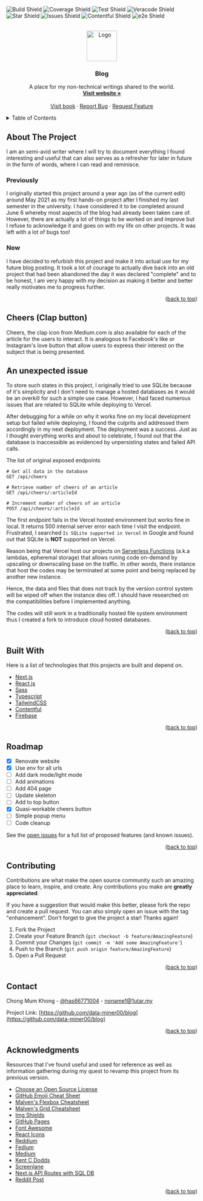 <div id="top"></div>

<!-- PROJECT SHIELDS -->

![Build Shield](https://img.shields.io/badge/build-passing-brightgreen)
![Coverage Shield](https://img.shields.io/badge/coverage-100%25-brightgreen)
![Test Shield](https://img.shields.io/badge/test-failing-critical)
![Veracode Shield](https://img.shields.io/badge/veracode-inactive-inactive)
![Star Shield](https://img.shields.io/badge/stars-0-ff69b4)
![Issues Shield](https://img.shields.io/badge/issues-0-blue)
![Contentful Shield](https://img.shields.io/badge/contentful-active-blue)
![e2e Shield](https://img.shields.io/badge/e2e-unset-inactive)

<!-- PROJECT LOGO -->
<br />
<div align="center">
  <a href="https://github.com/data-miner00/blog">
    <img src="https://static.wikia.nocookie.net/diarchy-mapping/images/a/a4/Bloby.png/revision/latest?cb=20200514073822" alt="Logo" width="80" height="80">
  </a>

  <h3 align="center">Blog</h3>

  <p align="center">
    A place for my non-technical writings shared to the world.
    <br />
    <a href=""><strong>Visit website »</strong></a>
    <br />
    <br />
    <a href="">Visit book</a>
    ·
    <a href="https://github.com/data-miner00/blog/issues">Report Bug</a>
    ·
    <a href="https://github.com/data-miner00/blog/issues">Request Feature</a>
  </p>
</div>

<!-- TABLE OF CONTENTS -->
<details>
  <summary>Table of Contents</summary>
  <ol>
    <li>
      <a href="#about-the-project">About The Project</a>
      <ul>
        <li><a href="#previously">Previously</a></li>
        <li><a href="#now">Now</a></li>
        <li><a href="#built-with">Built With</a></li>
      </ul>
    </li>
    <li><a href="#roadmap">Roadmap</a></li>
    <li><a href="#contributing">Contributing</a></li>
    <li><a href="#contact">Contact</a></li>
    <li><a href="#acknowledgments">Acknowledgments</a></li>
  </ol>
</details>

<!-- ABOUT THE PROJECT -->

## About The Project

I am an semi-avid writer where I will try to document everything I found interesting and useful that can also serves as a refresher for later in future in the form of words, where I can read and reminisce.

### Previously

I originally started this project around a year ago (as of the current edit) around May 2021 as my first hands-on project after I finished my last semester in the university. I have considered it to be completed around June 6 whereby most aspects of the blog had already been taken care of. However, there are actually a lot of things to be worked on and improve but I refuse to acknowledge it and goes on with my life on other projects. It was left with a lot of bugs too!

### Now

I have decided to refurbish this project and make it into actual use for my future blog posting. It took a lot of courage to actually dive back into an old project that had been abandoned the day it was declared "complete" and to be honest, I am very happy with my decision as making it better and better really motivates me to progress further.

<p align="right">(<a href="#top">back to top</a>)</p>

## Cheers (Clap button)

Cheers, the clap icon from Medium.com is also available for each of the article for the users to interact. It is analogous to Facebook's like or Instagram's love button that allow users to express their interest on the subject that is being presented.

## An unexpected issue

To store such states in this project, I originally tried to use SQLite because of it's simplicity and I don't need to manage a hosted databases as it would be an overkill for such a simple use case. However, I had faced numerous issues that are related to SQLite while deploying to Vercel.

After debugging for a while on why it works fine on my local development setup but failed while deploying, I found the culprits and addressed them accordingly in my next deployment. The deployment was a success. Just as I thought everything works and about to celebrate, I found out that the database is inaccessible as evidenced by unpersisting states and failed API calls.

The list of original exposed endpoints

```
# Get all data in the database
GET /api/cheers

# Retrieve number of cheers of an article
GET /api/cheers/:articleId

# Increment number of cheers of an article
POST /api/cheers/:articleId
```

The first endpoint fails in the Vercel hosted environment but works fine in local. It returns 500 internal server error each time I visit the endpoint. Frustrated, I searched `Is SQLite supported in Vercel` in Google and found out that SQLite is **NOT** supported on Vercel.

Reason being that Vercel host our projects on [Serverless Functions](https://vercel.com/docs/concepts/functions/serverless-functions) (a.k.a lambdas, epheremal storage) that allows runing code on-demand by upscaling or downscaling base on the traffic. In other words, there instance that host the codes may be terminated at some point and being replaced by another new instance.

Hence, the data and files that does not track by the version control system will be wiped off when the instance dies off. I should have researched on the compatibilities before I implemented anything.

The codes will still work in a traditionally hosted file system environment thus I created a fork to introduce cloud hosted databases.

<p align="right">(<a href="#top">back to top</a>)</p>

## Built With

Here is a list of technologies that this projects are built and depend on.

- [Next.js](https://nextjs.org/)
- [React.js](https://reactjs.org/)
- [Sass](https://sass-lang.com/)
- [Typescript](https://www.typescriptlang.org/)
- [TailwindCSS](https://tailwindcss.com/)
- [Contentful](https://www.contentful.com)
- [Firebase](https://firebase.google.com/)

<p align="right">(<a href="#top">back to top</a>)</p>

<!-- ROADMAP -->

## Roadmap

- [x] Renovate website
- [x] Use env for all urls
- [ ] Add dark mode/light mode
- [ ] Add animations
- [ ] Add 404 page
- [ ] Update skeleton
- [ ] Add to top button
- [x] Quasi-workable cheers button
- [ ] Simple popup menu
- [ ] Code cleanup

See the [open issues](https://github.com/data-miner00/blog/issues) for a full list of proposed features (and known issues).

<p align="right">(<a href="#top">back to top</a>)</p>

<!-- CONTRIBUTING -->

## Contributing

Contributions are what make the open source community such an amazing place to learn, inspire, and create. Any contributions you make are **greatly appreciated**.

If you have a suggestion that would make this better, please fork the repo and create a pull request. You can also simply open an issue with the tag "enhancement".
Don't forget to give the project a star! Thanks again!

1. Fork the Project
2. Create your Feature Branch (`git checkout -b feature/AmazingFeature`)
3. Commit your Changes (`git commit -m 'Add some AmazingFeature'`)
4. Push to the Branch (`git push origin feature/AmazingFeature`)
5. Open a Pull Request

<p align="right">(<a href="#top">back to top</a>)</p>

<!-- CONTACT -->

## Contact

Chong Mum Khong - [@has66771004](https://twitter.com/has66771004) - noname1@1utar.my

Project Link: [https://github.com/data-miner00/blog](https://github.com/data-miner00/blog)

<p align="right">(<a href="#top">back to top</a>)</p>

<!-- ACKNOWLEDGMENTS -->

## Acknowledgments

Resources that I've found useful and used for reference as well as information gathering during my quest to revamp this project from its previous version.

- [Choose an Open Source License](https://choosealicense.com)
- [GitHub Emoji Cheat Sheet](https://www.webpagefx.com/tools/emoji-cheat-sheet)
- [Malven's Flexbox Cheatsheet](https://flexbox.malven.co/)
- [Malven's Grid Cheatsheet](https://grid.malven.co/)
- [Img Shields](https://shields.io)
- [GitHub Pages](https://pages.github.com)
- [Font Awesome](https://fontawesome.com)
- [React Icons](https://react-icons.github.io/react-icons/search)
- [Reddium](https://reddium.vercel.app/)
- [Fedium](https://fedium.herokuapp.com/)
- [Medium](https://medium.com/)
- [Kent C Dodds](https://kentcdodds.com/links)
- [Screenlane](https://screenlane.com/screen/medium-web-app-230/)
- [Next.js API Routes with SQL DB](https://www.youtube.com/watch?v=PxiQDo0CmDE)
- [Reddit Post](https://www.reddit.com/r/nextjs/comments/mrmk5j/vercel_cant_open_sqlite_database_during_production/)

<p align="right">(<a href="#top">back to top</a>)</p>
